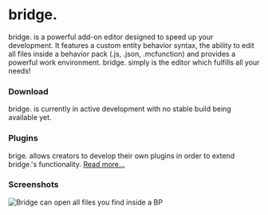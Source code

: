 # bridge.
bridge. is a powerful add-on editor designed to speed up your development. It features a custom entity behavior syntax, the ability to edit all files inside a behavior pack (.js, .json, .mcfunction) and provides a powerful work environment.
bridge. simply is the editor which fulfills all your needs!

### Download
bridge. is currently in active development with no stable build being available yet.

### Plugins
brige. allows creators to develop their own plugins in order to extend bridge.'s functionality. [Read more...](https://github.com/solvedDev/bridge./blob/master/plugins/getting-started.md)

### Screenshots
![Bridge can open all files you find inside a BP](https://github.com/solvedDev/bridge./raw/master/images/bridge_image_open.PNG "Bridge can open all files you find inside a BP")
